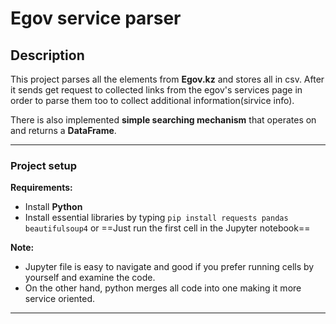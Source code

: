 

# Egov service parser

## Description

This project parses all the elements from **Egov.kz** and stores all in csv. After it sends get request to collected links from the egov's services page in order to parse them too to collect additional information(sirvice info).

There is also implemented __simple searching mechanism__ that operates on and returns a **DataFrame**.

------------------------------------------------------------------

### Project setup
**Requirements:**  
+ Install **Python**
+ Install essential libraries by typing ```pip install requests pandas beautifulsoup4```
or ==Just run the first cell in the Jupyter notebook==

**Note:**
+ Jupyter file is easy to navigate and good if you prefer running cells by yourself and examine the code.
+ On the other hand, python merges all code into one making it more service oriented.

------------------------------------------------------------------